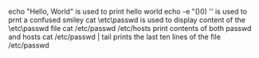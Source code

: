 
echo "Hello, World" is used to print hello world
echo -e "()0) '\' is used to prnt a confused smiley
cat \etc\passwd is used to display content of the \etc\passwd file
cat /etc/passwd /etc/hosts print contents of both passwd and hosts
cat /etc/passwd | tail prints the last ten lines of the file /etc/passwd